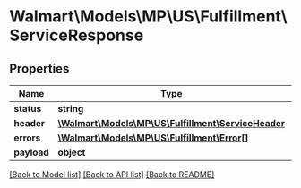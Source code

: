 # Walmart\Models\MP\US\Fulfillment\ServiceResponse

## Properties

Name | Type | Description | Notes
------------ | ------------- | ------------- | -------------
**status** | **string** |  |
**header** | [**\Walmart\Models\MP\US\Fulfillment\ServiceHeader**](ServiceHeader.md) |  | [optional]
**errors** | [**\Walmart\Models\MP\US\Fulfillment\Error[]**](Error.md) |  | [optional]
**payload** | **object** |  | [optional]


[[Back to Model list]](./) [[Back to API list]](../../../../../README.md#supported-apis) [[Back to README]](../../../../../README.md)
